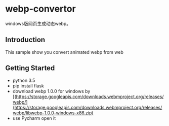 # webp-convertor
windows版网页生成动态webp。



## Introduction

This sample show you convert animated webp from web 



## Getting Started

- python 3.5
- pip install flask
- download webp 1.0.0 for windows by [(https://storage.googleapis.com/downloads.webmproject.org/releases/webp/](https://storage.googleapis.com/downloads.webmproject.org/releases/webp/libwebp-1.0.0-windows-x86.zip)
- use Pycharm open it

